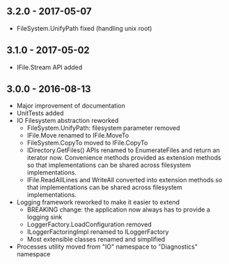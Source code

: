 ## 3.2.0 - 2017-05-07

- FileSystem.UnifyPath fixed (handling unix root)

## 3.1.0 - 2017-05-02

- IFile.Stream API added

## 3.0.0 - 2016-08-13

- Major improvement of documentation
- UnitTests added
- IO Filesystem abstraction reworked
  - FileSystem.UnifyPath: filesystem parameter removed
  - IFile.Move renamed to IFile.MoveTo
  - FileSystem.CopyTo moved to IFile.CopyTo
  - IDirectory.GetFiles() APIs renamed to EnumerateFiles and return an iterator now. 
    Convenience methods provided as extension methods so that implementations can be shared across filesystem implementations.
  - IFile.ReadAllLines and WriteAll converted into extension methods so that implementations can be shared across filesystem implementations.
- Logging framework reworked to make it easier to extend
  - BREAKING change: the application now always has to provide a logging sink
  - LoggerFactory.LoadConfiguration removed
  - ILoggerFactoringImpl renamed to ILoggerFactory
  - Most extensible classes renamed and simplified
- Processes utility moved from "IO" namespace to "Diagnostics" namespace
  